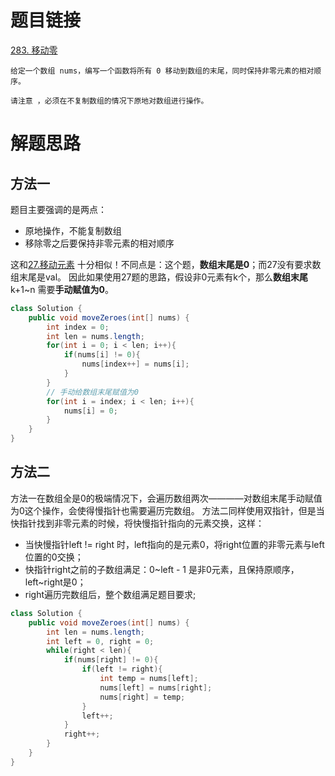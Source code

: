 # 题目链接
[283. 移动零](https://leetcode.cn/problems/move-zeroes/description/)
```
给定一个数组 nums，编写一个函数将所有 0 移动到数组的末尾，同时保持非零元素的相对顺序。

请注意 ，必须在不复制数组的情况下原地对数组进行操作。
```

# 解题思路
## 方法一
题目主要强调的是两点：
+ 原地操作，不能复制数组
+ 移除零之后要保持非零元素的相对顺序

这和[27.移动元素](https://leetcode.cn/problems/remove-element/description/) 十分相似！不同点是：这个题，**数组末尾是0**；而27没有要求数组末尾是val。 因此如果使用27题的思路，假设非0元素有k个，那么**数组末尾** k+1\~n 需要**手动赋值为0**。
```java
class Solution {
    public void moveZeroes(int[] nums) {
        int index = 0;
        int len = nums.length;
        for(int i = 0; i < len; i++){
            if(nums[i] != 0){
                nums[index++] = nums[i];
            }
        }
        // 手动给数组末尾赋值为0
        for(int i = index; i < len; i++){
            nums[i] = 0;
        }
    }
}
```

## 方法二
方法一在数组全是0的极端情况下，会遍历数组两次————对数组末尾手动赋值为0这个操作，会使得慢指针也需要遍历完数组。
方法二同样使用双指针，但是当快指针找到非零元素的时候，将快慢指针指向的元素交换，这样：
+ 当快慢指针left != right 时，left指向的是元素0，将right位置的非零元素与left位置的0交换；
+ 快指针right之前的子数组满足：0\~left - 1 是非0元素，且保持原顺序，left\~right是0；
+ right遍历完数组后，整个数组满足题目要求;

```java
class Solution {
    public void moveZeroes(int[] nums) {
        int len = nums.length;
        int left = 0, right = 0;
        while(right < len){
            if(nums[right] != 0){
                if(left != right){
                    int temp = nums[left];
                    nums[left] = nums[right];
                    nums[right] = temp;
                }
                left++;               
            }
            right++;
        }
    }
}
```
